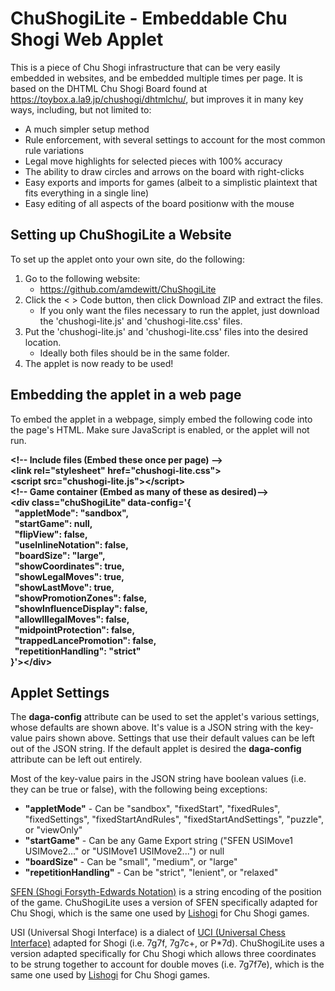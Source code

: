 # ChuShogiLite - Embeddable Chu Shogi Web Applet
This is a piece of Chu Shogi infrastructure that can be very easily embedded in websites, and be embedded multiple times per page. It is based on the DHTML Chu Shogi Board found at https://toybox.a.la9.jp/chushogi/dhtmlchu/, but improves it in many key ways, including, but not limited to:

* A much simpler setup method
* Rule enforcement, with several settings to account for the most common rule variations
* Legal move highlights for selected pieces with 100% accuracy
* The ability to draw circles and arrows on the board with right-clicks
* Easy exports and imports for games (albeit to a simplistic plaintext that fits everything in a single line)
* Easy editing of all aspects of the board positionw with the mouse

## Setting up ChuShogiLite a Website

To set up the applet onto your own site, do the following:

1. Go to the following website:
   * https://github.com/amdewitt/ChuShogiLite
3. Click the < > Code button, then click Download ZIP and extract the files.
   * If you only want the files necessary to run the applet, just download the 'chushogi-lite.js' and 'chushogi-lite.css' files.
5. Put the 'chushogi-lite.js' and 'chushogi-lite.css' files into the desired location.
   * Ideally both files should be in the same folder.
6. The applet is now ready to be used!

## Embedding the applet in a web page

To embed the applet in a webpage, simply embed the following code into the page's HTML. Make sure JavaScript is enabled, or the applet will not run.

__&lt;!-- Include files (Embed these once per page) --><br>
&lt;link rel="stylesheet" href="chushogi-lite.css"><br>
&lt;script src="chushogi-lite.js">&lt;/script><br>
&lt;!-- Game container (Embed as many of these as desired)--><br>
&lt;div class="chuShogiLite" data-config='{<br>
&nbsp; "appletMode": "sandbox",<br>
&nbsp; "startGame": null,<br>
&nbsp; "flipView": false,<br>
&nbsp; "useInlineNotation": false,<br>
&nbsp; "boardSize": "large",<br>
&nbsp; "showCoordinates": true,<br>
&nbsp; "showLegalMoves": true,<br>
&nbsp; "showLastMove": true,<br>
&nbsp; "showPromotionZones": false,<br>
&nbsp; "showInfluenceDisplay": false,<br>
&nbsp; "allowIllegalMoves": false,<br>
&nbsp; "midpointProtection": false,<br>
&nbsp; "trappedLancePromotion": false,<br>
&nbsp; "repetitionHandling": "strict"<br>
}'>&lt;/div>__

## Applet Settings

The __daga-config__ attribute can be used to set the applet's various settings, whose defaults are shown above. It's value is a JSON string with the key-value pairs shown above. Settings that use their default values can be left out of the JSON string. If the default applet is desired the __daga-config__ attribute can be left out entirely.

Most of the key-value pairs in the JSON string have boolean values (i.e. they can be true or false), with the following being exceptions:
* __"appletMode"__ - Can be "sandbox", "fixedStart", "fixedRules", "fixedSettings", "fixedStartAndRules", "fixedStartAndSettings", "puzzle", or "viewOnly"
* __"startGame"__ - Can be any Game Export string ("SFEN USIMove1 USIMove2..." or "USIMove1 USIMove2...") or null
* __"boardSize"__ - Can be "small", "medium", or "large"
* __"repetitionHandling"__ - Can be "strict", "lenient", or "relaxed"

<a href="https://en.wikipedia.org/wiki/Shogi_notation#SFEN">SFEN (Shogi Forsyth-Edwards Notation)</a> is a string encoding of the position of the game. ChuShogiLite uses a version of SFEN specifically adapted for Chu Shogi, which is the same one used by <a href="https://lishogi.org/analysis/chushogi">Lishogi</a> for Chu Shogi games.

USI (Universal Shogi Interface) is a dialect of <a href="https://en.wikipedia.org/wiki/Shogi_notation#SFEN">UCI (Universal Chess Interface)</a> adapted for Shogi (i.e. 7g7f, 7g7c+, or P*7d). ChuShogiLite uses a version adapted specifically for Chu Shogi which allows three coordinates to be strung together to account for double moves (i.e. 7g7f7e), which is the same one used by <a href="https://lishogi.org/analysis/chushogi">Lishogi</a> for Chu Shogi games.
